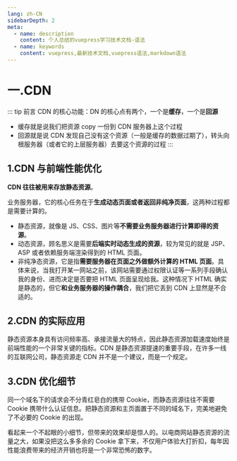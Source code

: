 ```yaml
---
lang: zh-CN
sidebarDepth: 2
meta:
  - name: description
    content: 个人总结的vuepress学习技术文档-语法
  - name: keywords
    content: vuepress,最新技术文档,vuepress语法,markdown语法
---
```


# 一.CDN

::: tip 前言
CDN 的核心功能：DN 的核心点有两个，一个是**缓存**，一个是**回源**

- 缓存就是说我们把资源 copy 一份到 CDN 服务器上这个过程
- 回源就是说 CDN 发现自己没有这个资源（一般是缓存的数据过期了），转头向根服务器（或者它的上层服务器）去要这个资源的过程
  :::

## 1.CDN 与前端性能优化

**CDN 往往被用来存放静态资源**。

业务服务器，它的核心任务在于**生成动态页面或者返回非纯净页面**，这两种过程都是需要计算的。

- 静态资源，就像是 JS、CSS、图片等**不需要业务服务器进行计算即得的资源**。
- 动态资源，顾名思义是需要**后端实时动态生成的资源**，较为常见的就是 JSP、ASP 或者依赖服务端渲染得到的 HTML 页面。
- 非纯净态资源，它是指**需要服务器在页面之外做额外计算的 HTML 页面**。具体来说，当我打开某一网站之前，该网站需要通过权限认证等一系列手段确认我的身份、进而决定是否要把 HTML 页面呈现给我。这种情况下 HTML 确实是静态的，但它**和业务服务器的操作耦合**，我们把它丢到 CDN 上显然是不合适的。

## 2.CDN 的实际应用

静态资源本身具有访问频率高、承接流量大的特点，因此静态资源加载速度始终是前端性能的一个非常关键的指标。CDN 是静态资源提速的重要手段，在许多一线的互联网公司，静态资源走 CDN 并不是一个建议，而是一个规定。

## 3.CDN 优化细节

同一个域名下的请求会不分青红皂白的携带 Cookie，而静态资源往往不需要 Cookie 携带什么认证信息。把静态资源和主页面置于不同的域名下，完美地避免了不必要的 Cookie 的出现。

看起来一个不起眼的小细节，但带来的效果却是惊人的。以电商网站静态资源的流量之大，如果没把这么多多余的 Cookie 拿下来，不仅用户体验大打折扣，每年因性能浪费带来的经济开销也将是一个非常恐怖的数字。
